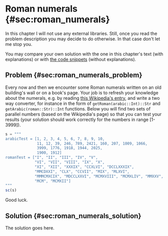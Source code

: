 # Roman numerals {#sec:roman_numerals}

In this chapter I will not use any external libraries. Still, once you read the
problem description you may decide to do otherwise. In that case don't let me
stop you.

You may compare your own solution with the one in this chapter's text (with
explanations) or with [the code
snippets](https://github.com/b-lukaszuk/BS_wJ_eng/tree/main/code_snippets/roman_numerals)
(without explanations).

## Problem {#sec:roman_numerals_problem}

Every now and then we encounter some Roman numerals written on an old building's
wall or on a book's page. Your job is to refresh your knowledge about the
numerals, e.g. by reading [this Wikipedia's
entry](https://en.wikipedia.org/wiki/Roman_numerals), and write a two way
converter, for instance in the form of `getRoman(arabic::Int)::Str` and
`getArabic(roman::Str)::Int` functions. Below you will find two sets of parallel
numbers (based on the Wikipedia's page) so that you can test your results (your
solution should work correctly for the numbers in range [1-3999]).

```jl
s = """
arabicTest = [1, 2, 3, 4, 5, 6, 7, 8, 9, 10,
              11, 12, 39, 246, 789, 2421, 160, 207, 1009, 1066,
              3999, 1776, 1918, 1944, 2025,
			  1900, 1912]
romanTest = ["I", "II", "III", "IV", "V",
             "VI", "VII", "VIII", "IX", "X",
             "XI", "XII", "XXXIX", "CCXLVI", "DCCLXXXIX",
             "MMCDXXI", "CLX", "CCVII", "MIX", "MLXVI",
             "MMMCMXCIX", "MDCCLXXVI", "MCMXVIII", "MCMXLIV", "MMXXV",
             "MCM", "MCMXII"]
"""
sc(s)
```

Good luck.

## Solution {#sec:roman_numerals_solution}

The solution goes here.
